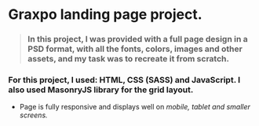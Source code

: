 # **Graxpo landing page project.**

> ### In this project, I was provided with a full page design in a PSD format, with all the fonts, colors, images and other assets, and my task was to recreate it from scratch.

### For this project, I used: **HTML, CSS (SASS) and JavaScript.** I also used **MasonryJS** library for the grid layout.

- Page is fully responsive and displays well on _mobile, tablet and smaller screens._
